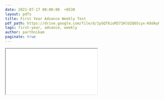 ```yaml
---
date: 2021-07-17 00:00:00  +0530
layout: pdfs
title: First Year Advance Weekly Test
pdf_path: https://drive.google.com/file/d/1yGQf6ioM371HlU2Q6Scyx-K8dAyRfczU/view?usp=drive_link
tags: first-year, advance, weekly
author: parthnikam
paginate: true
---
```


<iframe class="embed-pdf" src="{{ page.pdf_path }}#toolbar=0" seamless="seamless" scrolling="no" style="overflow:hidden"></iframe>
